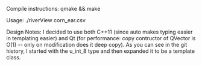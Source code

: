 Compile instructions:
qmake && make

Usage:
./riverView corn_ear.csv

Design Notes:
I decided to use both C++11 (since auto makes typing easier in templating easier) and Qt (for performance: copy contructor of QVector is O(1) -- only on modification does it deep copy).  As you can see in the git history, I started with the u_int_8 type and then expanded it to be a template class.
